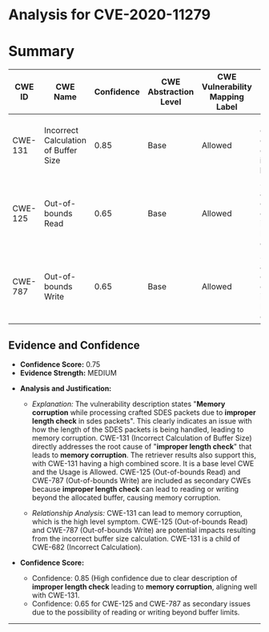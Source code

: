 # Analysis for CVE-2020-11279

# Summary
| CWE ID | CWE Name | Confidence | CWE Abstraction Level | CWE Vulnerability Mapping Label | CWE-Vulnerability Mapping Notes |
|---|---|---|---|---|---|
| CWE-131 | Incorrect Calculation of Buffer Size | 0.85 | Base | Allowed | Root cause of memory corruption due to **improper length check** |
| CWE-125 | Out-of-bounds Read | 0.65 | Base | Allowed | Secondary, as a potential consequence of the incorrect buffer size calculation. |
| CWE-787 | Out-of-bounds Write | 0.65 | Base | Allowed | Secondary, as a potential consequence of the incorrect buffer size calculation. |

## Evidence and Confidence

*   **Confidence Score:** 0.75
*   **Evidence Strength:** MEDIUM

- **Analysis and Justification:**  
  - *Explanation:* The vulnerability description states "**Memory corruption** while processing crafted SDES packets due to **improper length check** in sdes packets". This clearly indicates an issue with how the length of the SDES packets is being handled, leading to memory corruption. CWE-131 (Incorrect Calculation of Buffer Size) directly addresses the root cause of "**improper length check**" that leads to **memory corruption**. The retriever results also support this, with CWE-131 having a high combined score. It is a base level CWE and the Usage is Allowed.
  CWE-125 (Out-of-bounds Read) and CWE-787 (Out-of-bounds Write) are included as secondary CWEs because **improper length check** can lead to reading or writing beyond the allocated buffer, causing memory corruption.

  - *Relationship Analysis:* CWE-131 can lead to memory corruption, which is the high level symptom. CWE-125 (Out-of-bounds Read) and CWE-787 (Out-of-bounds Write) are potential impacts resulting from the incorrect buffer size calculation. CWE-131 is a child of CWE-682 (Incorrect Calculation).

- **Confidence Score:**  
  - Confidence: 0.85 (High confidence due to clear description of **improper length check** leading to **memory corruption**, aligning well with CWE-131.
  - Confidence: 0.65 for CWE-125 and CWE-787 as secondary issues due to the possibility of reading or writing beyond buffer limits.

---